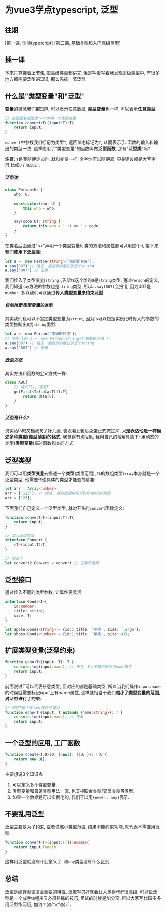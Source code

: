 # 为vue3学点typescript, 泛型

## 往期
[第一课, 体验typescript]
[第二课, 基础类型和入门高级类型]

## 插一课
本来打算接着上节课, 把高级类型都讲完, 但是写着写着我发现高级类型中, 有很多地方都需要泛型的知识, 那么先插一节泛型.

## 什么是"类型变量"和"泛型"
**变量**的概念我们都知道, 可以表示任意数据, **类型变量**也一样, 可以表示**任意类型**:
```typescript
// 在函数名后面用"<>"声明一个类型变量
function convert<T>(input:T):T{
    return input;
}
```
`convert`中参数我们标记为类型`T`, 返回值也标记为`T`, 从而表示了: 函数的输入和输出的类型一致. 这样使用了"类型变量"的函数叫做**泛型函数**, 那有"**泛型类**"吗?

**注意**: `T`是我随便定义的, 就和变量一样, 名字你可以随便起, 只是建议都是大写字母,比如`U` / `RESULT`.

##### 泛型类
```typescript
class Person<U> {
    who: U;
    
    constructor(who: U) {
        this.who = who;
    }

    say(code:U): string {
        return this.who + ' :i am ' + code;
    }
}
```
在类名后面通过"<>"声明一个类型变量`U`, 类的方法和属性都可以用这个`U`, 接下来我们**使用下泛型类**:
```typescript
let a =  new Person<string>('詹姆斯邦德');
a.say(007) // 错误, 会提示参数应该是个string
a.say('007') // 正确
```
我们传入了类型变量(`string)`,告诉ts这个类的`U`是`string`类型, 通过`Person`的定义, 我们知道`say`方法的参数也是`string`类型, 所以`a.say(007)`会报错, 因为007是`number`. 多以我们可以通过**传入类型变量来约束泛型**.

##### 自动推断类型变量的类型
其实我们也可以不指定类型变量为`string`, 因为ts可以根据实例化时传入的参数的类型推断出`U`为`string`类型:
```typescript
let a =  new Person('詹姆斯邦德');
// 等价 let a =  new Person<string>('詹姆斯邦德');
a.say(007) // 错误, 会提示参数应该是个string
a.say('007') // 正确
```

##### 泛型方法
其实方法和函数的定义方式一样:
```typescript
class ABC{
    // 输入T[], 返回T
    getFirst<T>(data:T[]):T{
        return data[0];
    }
}
```

##### 泛型是什么?
说实话ts的文档我找了好几遍, 也没看到他给**泛型**正式做定义, **只是表达他是一种描述多种类型(类型范围)的格式**, 我觉得有点抽象, 我用自己的理解具象下: 用动态的类型(**类型变量**)描述函数和类的方式.

## 泛型类型

我们可以用**类型变量**去描述一个**类型**(类型范围), ts的数组类型`Array`本身就是一个泛型类型, 他需要传递具体的类型才能变的精准:
```typescript
let arr : Array<number>;
arr = ['123']; // 错误, 提示数组中只可以有number类型
arr = [123];
```

下面我们自己定义一个泛型类型, 就对开头的`convert`函数定义:
```typescript
function convert<T>(input:T):T{
    return input;
}

// 定义泛型类型
interface Convert {
    <T>(input:T):T
}

// 验证下
let convert2:Convert = convert // 正确不报错
```

## 泛型接口
通过传入不同的类型参数, 让属性更灵活:
```typescript
interface Goods<T>{
    id:number;
    title: string;
    size: T;
}

let apple:Goods<string> = {id:1,title: '苹果', size: 'large'};
let shoes:Goods<number> = {id:1,title: '苹果', size: 43};
```

## 扩展类型变量(泛型约束)

```typescript
function echo<T>(input: T): T {
    console.log(input.name); // 报错, T上不确定是否由name属性
    return input;
}
```
前面说过T可以代表任意类型, 但对应的都是基础类型,  所以当我们操作`input.name`的时候就需要标记input上有name属性, 这样就相当于我们**缩小了类型变量的范围, 对泛型进行了约束**:
```typescript
// 现在T是个有name属性的类型
function echo<T>(input: T extends {name:string}): T {
    console.log(input.name); // 正确
    return input;
}
```

## 一个泛型的应用, 工厂函数
```typescript
function create<T,U>(O: {new(): T|U; }): T|U {
    return new O();
}
```

主要想说3个知识点:
1. 可以定义多个类型变量.
2. 类型变量和普通类型用法一直, 也支持联合类型/交叉类型等类型.
3. 如果一个数据是可以实例化的, 我们可以用`{new(): any}`表示.

## 不要乱用泛型
泛型主要是为了约束, 或者说缩小类型范围, 如果不能约束功能, 就代表不需要用泛型:
```typescript
function convert<T>(input:T[]):number{
    return input.length;
}
```
这样用泛型就没有什么意义了, 和`any`类型没有什么区别.

## 总结
泛型是编译型语言最重要的特性, 泛型写的好就会让人觉得代码很高级, 可以说泛型是一个成手ts程序员必须熟练的技巧, 面试的时候是加分项, 所以大家写代码多多用泛型练习哦, 加油ヾ(◍°∇°◍)ﾉﾞ.